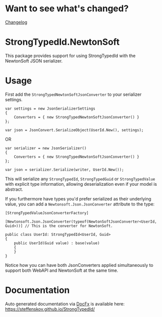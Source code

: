 # Want to see what's changed?

[Changelog](https://github.com/steffenskov/StrongTypedId/blob/main/CHANGELOG.md)

# StrongTypedId.NewtonSoft

This package provides support for using StrongTypedId with the NewtonSoft JSON serializer.

# Usage

First add the `StrongTypedNewtonSoftJsonConverter` to your serializer settings.

```
var settings = new JsonSerializerSettings
{
    Converters = { new StrongTypedNewtonSoftJsonConverter() }
};

var json = JsonConvert.SerializeObject(UserId.New(), settings);
```

OR

```
var serializer = new JsonSerializer()
{
    Converters = { new StrongTypedNewtonSoftJsonConverter() }
};

var json = serializer.Serialize(writer, UserId.New());
```

This will serialize any `StrongTypedId`, `StrongTypedGuid` or `StrongTypedValue` with explicit type information,
allowing deserialization even if your model is abstract.

If you furthermore have types you'd prefer serialized as their underlying value, you can add a
`Newtonsoft.Json.JsonConverter` attribute to the type:

```
[StrongTypedValueJsonConverterFactory]

[Newtonsoft.Json.JsonConverter(typeof(NewtonSoftJsonConverter<UserId, Guid>))] // This is the converter for NewtonSoft.

public class UserId: StrongTypedId<UserId, Guid>
{
	public UserId(Guid value) : base(value)
	{
	}
}
```

Notice how you can have both JsonConverters applied simultaneously to support both WebAPI and NewtonSoft at the same
time.

# Documentation

Auto generated documentation via [DocFx](https://github.com/dotnet/docfx) is available
here: https://steffenskov.github.io/StrongTypedId/